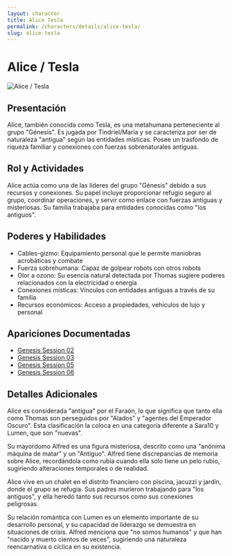 ```yaml
---
layout: character
title: Alice Tesla
permalink: /characters/details/alice-tesla/
slug: alice-tesla
---
```


# Alice / Tesla

<div class="character-photo">
  <img src="{{ site.baseurl }}/assets/img/characters/Alice%3ATesla.png" alt="Alice / Tesla" />
</div>

## Presentación
Alice, también conocida como Tesla, es una metahumana perteneciente al grupo "Génesis". Es jugada por Tindriel/María y se caracteriza por ser de naturaleza "antigua" según las entidades místicas. Posee un trasfondo de riqueza familiar y conexiones con fuerzas sobrenaturales antiguas.

## Rol y Actividades
Alice actúa como una de las líderes del grupo "Génesis" debido a sus recursos y conexiones. Su papel incluye proporcionar refugio seguro al grupo, coordinar operaciones, y servir como enlace con fuerzas antiguas y misteriosas. Su familia trabajaba para entidades conocidas como "los antiguos".

## Poderes y Habilidades
- Cables-gizmo: Equipamiento personal que le permite maniobras acrobáticas y combate
- Fuerza sobrehumana: Capaz de golpear robots con otros robots
- Olor a ozono: Su esencia natural detectada por Thomas sugiere poderes relacionados con la electricidad o energía
- Conexiones místicas: Vínculos con entidades antiguas a través de su familia
- Recursos económicos: Acceso a propiedades, vehículos de lujo y personal

## Apariciones Documentadas
- [Genesis Session 02](../../campaigns/genesis/session-02.md)
- [Genesis Session 03](../../campaigns/genesis/session-03.md)
- [Genesis Session 05](../../campaigns/genesis/session-05.md)
- [Genesis Session 06](../../campaigns/genesis/session-06.md)

## Detalles Adicionales
Alice es considerada "antigua" por el Faraón, lo que significa que tanto ella como Thomas son perseguidos por "Alados" y "agentes del Emperador Oscuro". Esta clasificación la coloca en una categoría diferente a Sara10 y Lumen, que son "nuevas".

Su mayordomo Alfred es una figura misteriosa, descrito como una "anónima máquina de matar" y un "Antiguo". Alfred tiene discrepancias de memoria sobre Alice, recordándola como rubia cuando ella solo tiene un pelo rubio, sugiriendo alteraciones temporales o de realidad.

Alice vive en un chalet en el distrito financiero con piscina, jacuzzi y jardín, donde el grupo se refugia. Sus padres murieron trabajando para "los antiguos", y ella heredó tanto sus recursos como sus conexiones peligrosas.

Su relación romántica con Lumen es un elemento importante de su desarrollo personal, y su capacidad de liderazgo se demuestra en situaciones de crisis. Alfred menciona que "no somos humanos" y que han "nacido y muerto cientos de veces", sugiriendo una naturaleza reencarnativa o cíclica en su existencia.